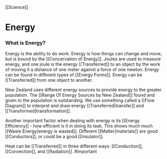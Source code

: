 [[Science]]
# Energy
### What is Energy?
Energy is the ability to do work. Energy is how things can change and move, but is bound by the [[Concervation of Energy]]. Joules are used to measure energy, and one joule is the energy [[Transferred]] to an object by the work of moving it a distance of one meter against a force of one newton.  Energy can be found in different types of [[Energy Forms]]. Energy can be [[Transferred]] from one object to another. 

New Zealand uses different energy sources to provide energy to the greater population. The [[Range Of Energy Sources by New Zealand]] found and given to the population is outstanding. We use something called a [[Flow Diagram]] to interpret and draw energy [[Transferred|transfer]] and [[Transformed|transformation]]. 

Another important factor when dealing with energy is its [[Energy Efficiency]] - how efficient is it in doing its task. This shows much much [[Waste Energy|energy is wasted]]. Different [[Matter|materials]] are good [[Conductors]], or could be a good [[Insulator]].

Heat can be [[Transferred]] in three different ways: [[Conduction]], [[Convection]], and [[Radiation]].
#important 